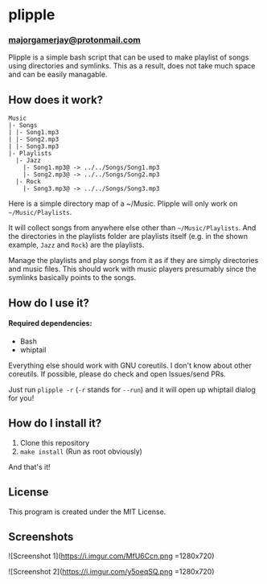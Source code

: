# plipple
### majorgamerjay@protonmail.com

Plipple is a simple bash script that can be used to make playlist of songs using
directories and symlinks. This as a result, does not take much space and can be
easily managable.

## How does it work?

```
Music
|- Songs
| |- Song1.mp3
| |- Song2.mp3
| |- Song3.mp3
|- Playlists
  |- Jazz
    |- Song1.mp3@ -> ../../Songs/Song1.mp3
    |- Song2.mp3@ -> ../../Songs/Song2.mp3
  |- Rock
    |- Song3.mp3@ -> ../../Songs/Song3.mp3
```

Here is a simple directory map of a ~/Music. Plipple will only work on `~/Music/Playlists`.

It will collect songs from anywhere else other than `~/Music/Playlists`. And the directories
in the playlists folder are playlists itself (e.g. in the shown example, `Jazz` and `Rock`)
are the playlists.

Manage the playlists and play songs from it as if they are simply directories and music files.
This should work with music players presumably since the symlinks basically points to the songs.

## How do I use it?

#### Required dependencies:

- Bash
- whiptail

Everything else should work with GNU coreutils. I don't know about other coreutils. If possible,
please do check and open Issues/send PRs.

Just run `plipple -r` (`-r` stands for `--run`) and it will open up whiptail dialog for
you!

## How do I install it?

1. Clone this repository
2. `make install` (Run as root obviously)

And that's it!

## License

This program is created under the MIT License.

## Screenshots

![Screenshot 1](https://i.imgur.com/MfU6Ccn.png =1280x720)

![Screenshot 2](https://i.imgur.com/y5oeqSQ.png =1280x720)
